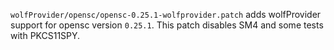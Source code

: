 `wolfProvider/opensc/opensc-0.25.1-wolfprovider.patch` adds wolfProvider support 
for opensc version `0.25.1`. This patch disables SM4 and some tests with PKCS11SPY.
